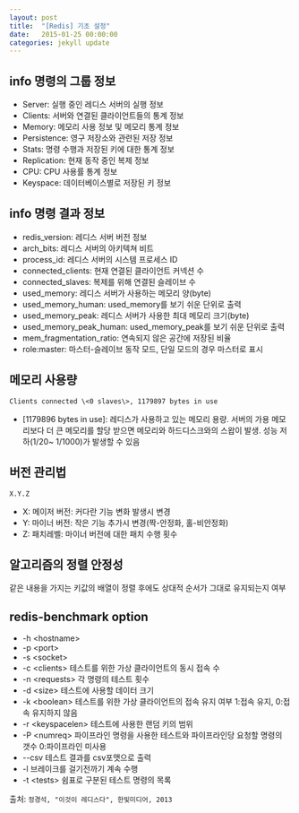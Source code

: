 ```yaml
---
layout: post
title:  "[Redis] 기초 설정"
date:   2015-01-25 00:00:00
categories: jekyll update
---
```


## info 명령의 그룹 정보
- Server: 실행 중인 레디스 서버의 실행 정보
- Clients: 서버와 연결된 클라이언트들의 통계 정보
- Memory: 메모리 사용 정보 및 메모리 통계 정보
- Persistence: 영구 저장소와 관련된 저장 정보
- Stats: 명령 수행과 저장된 키에 대한 통계 정보
- Replication: 현재 동작 중인 복제 정보
- CPU:  CPU 사용률 통계 정보
- Keyspace: 데이터베이스별로 저장된 키 정보

## info 명령 결과 정보
- redis_version: 레디스 서버 버전 정보
- arch_bits: 레디스 서버의 아키텍쳐 비트
- process_id: 레디스 서버의 시스템 프로세스 ID
- connected_clients: 현재 연결된 클라이언트 커넥션 수
- connected_slaves: 복제를 위해 연결된 슬레이브 수
- used_memory: 레디스 서버가 사용하는 메모리 양(byte)
- used_memory_human: used_memory를 보기 쉬운 단위로 출력
- used_memory_peak: 레디스 서버가 사용한 최대 메모리 크기(byte)
- used_memory_peak_human: used_memory_peak를 보기 쉬운 단위로 출력
- mem_fragmentation_ratio: 연속되지 않은 공간에 저장된 비율
- role:master: 마스터-슬레이브 동작 모드, 단일 모드의 경우 마스터로 표시

## 메모리 사용량
`Clients connected \<0 slaves\>, 1179897 bytes in use`

- \[1179896 bytes in use\]: 레디스가 사용하고 있는 메모리 용량. 서버의 가용 메모리보다 더 큰 메모리를 할당 받으면 메모리와 하드디스크와의 스왑이 발생. 성능 저하(1/20~ 1/1000)가 발생할 수 있음

## 버전 관리법
`X.Y.Z`

- X: 메이저 버전: 커다란 기능 변화 발생시 변경
- Y: 마이너 버전: 작은 기능 추가시 변경(짝-안정화, 홀-비안정화)
- Z: 패치레벨: 마이너 버전에 대한 패치 수행 횟수

## 알고리즘의 정렬 안정성
같은 내용을 가지는 키값의 배열이 정렬 후에도 상대적 순서가 그대로 유지되는지 여부

## redis-benchmark option

- -h \<hostname\>
- -p \<port\>
- -s \<socket\>
- -c \<clients\> 테스트를 위한 가상 클라이언트의 동시 접속 수
- -n \<requests\> 각 명령의 테스트 횟수
- -d \<size\> 테스트에 사용할 데이터 크기
- -k \<boolean\> 테스트를 위한 가상 클라이언트의 접속 유지 여부  1:접속 유지, 0:접속 유지하지 않음
- -r \<keyspacelen\> 테스트에 사용한 랜덤 키의 범위
- -P \<numreq\> 파이프라인 명령을 사용한 테스트와 파이프라인당 요청할 명령의 갯수  0:파이프라인 미사용
- --csv 테스트 결과를 csv포맷으로 출력
- -l 브레이크를 걸기전까기 계속 수행
- -t \<tests\> 쉼표로 구분된 테스트 명령의 목록


출처: `정경석, "이것이 레디스다", 한빛미디어, 2013`
